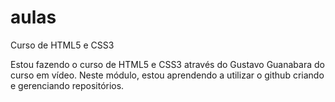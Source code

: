# aulas
 Curso de HTML5 e CSS3

 Estou fazendo o curso de HTML5 e CSS3 através do Gustavo Guanabara do curso em vídeo. Neste módulo, estou aprendendo a utilizar o github criando e gerenciando repositórios.
